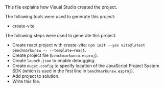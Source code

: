This file explains how Visual Studio created the project.

The following tools were used to generate this project:
- create-vite

The following steps were used to generate this project:
- Create react project with create-vite: `npm init --yes vite@latest benchmarkunsw -- --template=react`.
- Create project file (`benchmarkunsw.esproj`).
- Create `launch.json` to enable debugging.
- Create `nuget.config` to specify location of the JavaScript Project System SDK (which is used in the first line in `benchmarkunsw.esproj`).
- Add project to solution.
- Write this file.
